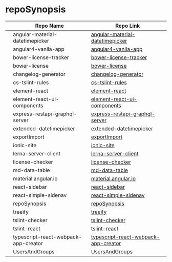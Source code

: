 # repoSynopsis

|    | Repo Name | Repo Link
------------ | ------------- | -------------
|   | angular-material-datetimepicker | [angular-material-datetimepicker](https://github.com/amittkSharma/angular-material-datetimepicker) |
|   | angular4-vanila-app | [angular4-vanila-app](https://github.com/amittkSharma/angular4-vanila-app) |
|   | bower-license-tracker   | [bower-license-tracker](https://github.com/amittkSharma/bower-license-tracker) |
|   | bower-license | [bower-license](https://github.com/amittkSharma/bower-license) |
|   | changelog-generator | [changelog-generator](https://github.com/amittkSharma/changelog-generator) |
|   | cs-tslint-rules| [cs-tslint-rules](https://github.com/amittkSharma/cs-tslint-rules) |
|   | element-react | [element-react](https://github.com/amittkSharma/element-react) |
|   | element-react-ui-components | [element-react-ui-components](https://github.com/amittkSharma/element-react-ui-components) |
|   | express-restapi-graphql-server  | [express-restapi-graphql-server](https://github.com/amittkSharma/express-restapi-graphql-server)  |
|   | extended-datetimepicker  | [extended-datetimepicker](https://github.com/amittkSharma/extended-datetimepicker)  |
|   | exportImport  | [exportImport](https://github.com/amittkSharma/exportImport) |
|   | ionic-site  | [ionic-site](https://github.com/amittkSharma/ionic-site) |
|   | lerna-server-client | [lerna-server-client](https://github.com/amittkSharma/lerna-server-client) |
|   | license-checker | [license-checker](https://github.com/amittkSharma/license-checker)  |
|   | md-data-table | [md-data-table](https://github.com/amittkSharma/md-data-table) |
|   | material.angular.io | [material.angular.io](https://github.com/amittkSharma/material.angular.io) |
|   | react-sidebar| [react-sidebar](https://github.com/amittkSharma/react-sidebar) |
|   | react-simple-sidenav | [react-simple-sidenav](https://github.com/amittkSharma/react-simple-sidenav) |
|   | repoSynopsis | [repoSynopsis](https://github.com/amittkSharma/repoSynopsis) |
|   | treeify | [treeify](https://github.com/amittkSharma/treeify) |
|   | tslint-checker | [tslint-checker](https://github.com/amittkSharma/tslint-checker) |
|   | tslint-react | [tslint-react](https://github.com/amittkSharma/tslint-react) |
|   | typescript-react-webpack-app-creator | [typescript-react-webpack-app-creator](https://github.com/amittkSharma/typescript-react-webpack-app-creator) | 
|   | UsersAndGroups | [UsersAndGroups](https://github.com/amittkSharma/UsersAndGroups) |
